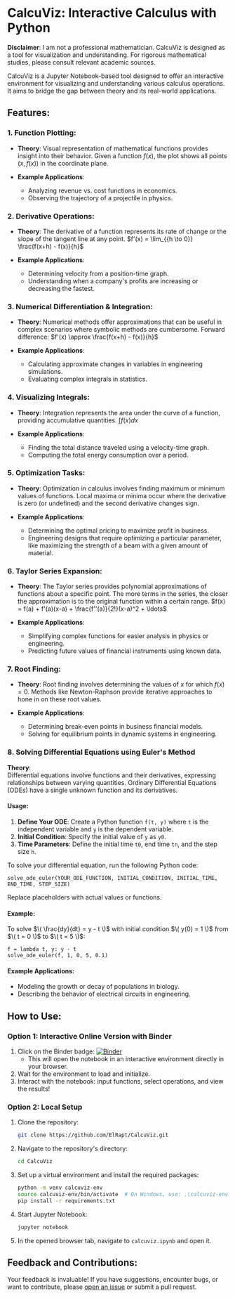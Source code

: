 # CalcuViz: Interactive Calculus with Python

**Disclaimer**: I am not a professional mathematician. CalcuViz is designed as a tool for visualization and understanding. For rigorous mathematical studies, please consult relevant academic sources.

CalcuViz is a Jupyter Notebook-based tool designed to offer an interactive environment for visualizing and understanding various calculus operations. It aims to bridge the gap between theory and its real-world applications.

## Features:

### 1. **Function Plotting**:

- **Theory**: Visual representation of mathematical functions provides insight into their behavior. Given a function $f(x)$, the plot shows all points $(x, f(x))$ in the coordinate plane.
  
- **Example Applications**: 
    - Analyzing revenue vs. cost functions in economics.
    - Observing the trajectory of a projectile in physics.

### 2. **Derivative Operations**:

- **Theory**: The derivative of a function represents its rate of change or the slope of the tangent line at any point. $f'(x) = \lim_{{h \to 0}} \frac{f(x+h) - f(x)}{h}$

- **Example Applications**:
    - Determining velocity from a position-time graph.
    - Understanding when a company's profits are increasing or decreasing the fastest.

### 3. **Numerical Differentiation & Integration**:

- **Theory**: Numerical methods offer approximations that can be useful in complex scenarios where symbolic methods are cumbersome. Forward difference: $f'(x) \approx \frac{f(x+h) - f(x)}{h}$

- **Example Applications**:
    - Calculating approximate changes in variables in engineering simulations.
    - Evaluating complex integrals in statistics.

### 4. **Visualizing Integrals**:

- **Theory**: Integration represents the area under the curve of a function, providing accumulative quantities. $\int f(x) dx$

- **Example Applications**:
    - Finding the total distance traveled using a velocity-time graph.
    - Computing the total energy consumption over a period.

### 5. **Optimization Tasks**:

- **Theory**: Optimization in calculus involves finding maximum or minimum values of functions. Local maxima or minima occur where the derivative is zero (or undefined) and the second derivative changes sign.

- **Example Applications**:
    - Determining the optimal pricing to maximize profit in business.
    - Engineering designs that require optimizing a particular parameter, like maximizing the strength of a beam with a given amount of material.

### 6. **Taylor Series Expansion**:

- **Theory**: The Taylor series provides polynomial approximations of functions about a specific point. The more terms in the series, the closer the approximation is to the original function within a certain range. $f(x) = f(a) + f'(a)(x-a) + \frac{f''(a)}{2!}(x-a)^2 + \ldots$

- **Example Applications**:
    - Simplifying complex functions for easier analysis in physics or engineering.
    - Predicting future values of financial instruments using known data.

### 7. **Root Finding**:

- **Theory**: Root finding involves determining the values of $x$ for which $f(x) = 0$. Methods like Newton-Raphson provide iterative approaches to hone in on these root values.

- **Example Applications**:
    - Determining break-even points in business financial models.
    - Solving for equilibrium points in dynamic systems in engineering.

### 8. Solving Differential Equations using Euler's Method

**Theory**:  
Differential equations involve functions and their derivatives, expressing relationships between varying quantities. Ordinary Differential Equations (ODEs) have a single unknown function and its derivatives.

#### Usage:

1. **Define Your ODE**: Create a Python function `f(t, y)` where `t` is the independent variable and `y` is the dependent variable.
2. **Initial Condition**: Specify the initial value of `y` as `y0`.
3. **Time Parameters**: Define the initial time `t0`, end time `tn`, and the step size `h`.

To solve your differential equation, run the following Python code:

    solve_ode_euler(YOUR_ODE_FUNCTION, INITIAL_CONDITION, INITIAL_TIME, END_TIME, STEP_SIZE)

Replace placeholders with actual values or functions.

#### Example:

To solve $\( \frac{dy}{dt} = y - t \)$ with initial condition $\( y(0) = 1 \)$ from $\( t = 0 \)$ to $\( t = 5 \)$:

    f = lambda t, y: y - t
    solve_ode_euler(f, 1, 0, 5, 0.1)

#### Example Applications:

- Modeling the growth or decay of populations in biology.
- Describing the behavior of electrical circuits in engineering.


## How to Use:

### Option 1: Interactive Online Version with Binder

1. Click on the Binder badge: [![Binder](https://mybinder.org/badge_logo.svg)](https://mybinder.org/v2/gh/ElRapt/CalcuViz/main?filepath=calcuviz.ipynb)
    - This will open the notebook in an interactive environment directly in your browser.
2. Wait for the environment to load and initialize.
3. Interact with the notebook: input functions, select operations, and view the results!

### Option 2: Local Setup

1. Clone the repository:
    ```bash
    git clone https://github.com/ElRapt/CalcuViz.git
    ```
2. Navigate to the repository's directory:
    ```bash
    cd CalcuViz
    ```
3. Set up a virtual environment and install the required packages:
    ```bash
    python -m venv calcuviz-env
    source calcuviz-env/bin/activate  # On Windows, use: .\calcuviz-env\Scripts\activate
    pip install -r requirements.txt
    ```
4. Start Jupyter Notebook:
    ```bash
    jupyter notebook
    ```
5. In the opened browser tab, navigate to `calcuviz.ipynb` and open it.

## Feedback and Contributions:

Your feedback is invaluable! If you have suggestions, encounter bugs, or want to contribute, please [open an issue](https://github.com/ElRapt/CalcuViz/issues) or submit a pull request.
